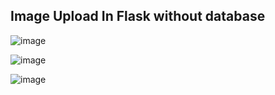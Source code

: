 ## Image Upload In Flask without database

![image](https://github.com/satyamjaysawal/Flask_Gen_AI_Repo/assets/108862706/7ddc9979-51dd-4d7d-85bf-87c8b418f568)

![image](https://github.com/satyamjaysawal/Flask_Gen_AI_Repo/assets/108862706/976b8041-efcf-4b50-b3dc-eb9640f787d0)

![image](https://github.com/satyamjaysawal/Flask_Gen_AI_Repo/assets/108862706/e0e520d2-4845-420d-89d4-5b7a795a16f7)


